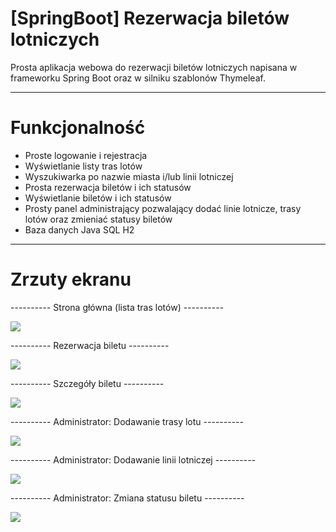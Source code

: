 # [SpringBoot] Rezerwacja biletów lotniczych
<p>Prosta aplikacja webowa do rezerwacji biletów lotniczych napisana w frameworku Spring Boot oraz w silniku szablonów Thymeleaf.</p>

<hr />

<h1>Funkcjonalność</h1>
<ul>
  <li>Proste logowanie i rejestracja</li>
  <li>Wyświetlanie listy tras lotów</li>
  <li>Wyszukiwarka po nazwie miasta i/lub linii lotniczej</li>
  <li>Prosta rezerwacja biletów i ich statusów</li>
  <li>Wyświetlanie biletów i ich statusów</li>
  <li>Prosty panel administrający pozwalający dodać linie lotnicze, trasy lotów oraz zmieniać statusy biletów</li>
  <li>Baza danych Java SQL H2</li>
</ul>

<hr />

<h1>Zrzuty ekranu</h1>
<p>---------- Strona główna (lista tras lotów) ----------</p>
<img src="https://user-images.githubusercontent.com/107581764/174329423-adc07062-d81b-4239-b9a0-ecc351214d0f.png" />
<p>---------- Rezerwacja biletu ----------</p>
<img src="https://user-images.githubusercontent.com/107581764/174329754-e8b21a81-6180-4688-800e-023b939210aa.png" />
<p>---------- Szczegóły biletu ----------</p>
<img src="https://user-images.githubusercontent.com/107581764/174329796-a09e98a1-c90e-44be-8506-63d708943afd.png" />
<p>---------- Administrator: Dodawanie trasy lotu ----------</p>
<img src="https://user-images.githubusercontent.com/107581764/174329866-e16007ce-786b-48c9-8c04-f9cf1c64b97b.png" />
<p>---------- Administrator: Dodawanie linii lotniczej ----------</p>
<img src="https://user-images.githubusercontent.com/107581764/174330018-82730309-75d9-4d52-b0c1-1a46776aaa02.png" />
<p>---------- Administrator: Zmiana statusu biletu ----------</p>
<img src="https://user-images.githubusercontent.com/107581764/174330058-22de0dd9-6d56-47e7-9925-78147a4e6dd1.png" />
